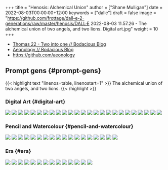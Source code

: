 +++
title = "Henosis: Alchemical Union"
author = ["Shane Mulligan"]
date = 2022-08-03T00:00:00+12:00
keywords = ["dalle"]
draft = false
image = "https://github.com/frottage/dall-e-2-generations/raw/master/henosis/DALL·E 2022-08-03 11.57.26 - The alchemical union of two angels, and two lions. Digital art.jpg"
weight = 10
+++

-   [Thomas 22 - Two into one // Bodacious Blog](https://mullikine.github.io/posts/thomas-22/)
-   [Aeonology // Bodacious Blog](https://mullikine.github.io/posts/aeonology/)
-   <https://github.com/aeonology>


## Prompt gens {#prompt-gens}

{{< highlight text "linenos=table, linenostart=1" >}}
The alchemical union of two angels, and two lions.
{{< /highlight >}}


### Digital Art {#digital-art}

![](https://github.com/frottage/dall-e-2-generations/raw/master/union-lions-angels/digital-art/DALL%C2%B7E%202022-08-03%2012.23.11%20-%20The%20alchemical%20union%20of%20two%20angels,%20and%20two%20lions.%20Digital%20Art.jpg)
![](https://github.com/frottage/dall-e-2-generations/raw/master/union-lions-angels/digital-art/DALL%C2%B7E%202022-08-03%2012.23.15%20-%20The%20alchemical%20union%20of%20two%20angels,%20and%20two%20lions.%20Digital%20Art.jpg)
![](https://github.com/frottage/dall-e-2-generations/raw/master/union-lions-angels/digital-art/DALL%C2%B7E%202022-08-03%2012.23.42%20-%20The%20alchemical%20union%20of%20two%20angels,%20and%20two%20lions.%20Digital%20Art.jpg)
![](https://github.com/frottage/dall-e-2-generations/raw/master/union-lions-angels/digital-art/DALL%C2%B7E%202022-08-03%2012.23.52%20-%20The%20alchemical%20union%20of%20two%20angels,%20and%20two%20lions.%20Digital%20Art.jpg)
![](https://github.com/frottage/dall-e-2-generations/raw/master/union-lions-angels/digital-art/DALL%C2%B7E%202022-08-03%2012.24.25%20-%20The%20alchemical%20union%20of%20two%20angels,%20and%20two%20lions.%20Digital%20Art.jpg)
![](https://github.com/frottage/dall-e-2-generations/raw/master/union-lions-angels/digital-art/DALL%C2%B7E%202022-08-03%2012.24.37%20-%20The%20alchemical%20union%20of%20two%20angels,%20and%20two%20lions.%20Digital%20Art.jpg)
![](https://github.com/frottage/dall-e-2-generations/raw/master/union-lions-angels/digital-art/DALL%C2%B7E%202022-08-03%2012.24.42%20-%20The%20alchemical%20union%20of%20two%20angels,%20and%20two%20lions.%20Digital%20Art.jpg)
![](https://github.com/frottage/dall-e-2-generations/raw/master/union-lions-angels/digital-art/DALL%C2%B7E%202022-08-03%2012.25.00%20-%20The%20alchemical%20union%20of%20two%20angels,%20and%20two%20lions.%20Digital%20Art.jpg)
![](https://github.com/frottage/dall-e-2-generations/raw/master/union-lions-angels/digital-art/DALL%C2%B7E%202022-08-03%2012.25.04%20-%20The%20alchemical%20union%20of%20two%20angels,%20and%20two%20lions.%20Digital%20Art.jpg)
![](https://github.com/frottage/dall-e-2-generations/raw/master/union-lions-angels/digital-art/DALL%C2%B7E%202022-08-03%2012.25.08%20-%20The%20alchemical%20union%20of%20two%20angels,%20and%20two%20lions.%20Digital%20Art.jpg)
![](https://github.com/frottage/dall-e-2-generations/raw/master/union-lions-angels/digital-art/DALL%C2%B7E%202022-08-03%2012.25.11%20-%20The%20alchemical%20union%20of%20two%20angels,%20and%20two%20lions.%20Digital%20Art.jpg)
![](https://github.com/frottage/dall-e-2-generations/raw/master/union-lions-angels/digital-art/DALL%C2%B7E%202022-08-03%2012.25.42%20-%20The%20alchemical%20union%20of%20two%20angels,%20and%20two%20lions.%20Digital%20Art.jpg)
![](https://github.com/frottage/dall-e-2-generations/raw/master/union-lions-angels/digital-art/DALL%C2%B7E%202022-08-03%2012.25.50%20-%20The%20alchemical%20union%20of%20two%20angels,%20and%20two%20lions.%20Digital%20Art.jpg)
![](https://github.com/frottage/dall-e-2-generations/raw/master/union-lions-angels/digital-art/DALL%C2%B7E%202022-08-03%2012.26.09%20-%20The%20alchemical%20union%20of%20two%20angels,%20and%20two%20lions.%20Digital%20Art.jpg)
![](https://github.com/frottage/dall-e-2-generations/raw/master/union-lions-angels/digital-art/DALL%C2%B7E%202022-08-03%2012.26.12%20-%20The%20alchemical%20union%20of%20two%20angels,%20and%20two%20lions.%20Digital%20Art.jpg)
![](https://github.com/frottage/dall-e-2-generations/raw/master/union-lions-angels/digital-art/DALL%C2%B7E%202022-08-03%2012.26.20%20-%20The%20alchemical%20union%20of%20two%20angels,%20and%20two%20lions.%20Digital%20Art.jpg)
![](https://github.com/frottage/dall-e-2-generations/raw/master/union-lions-angels/digital-art/DALL%C2%B7E%202022-08-03%2012.26.40%20-%20The%20alchemical%20union%20of%20two%20angels,%20and%20two%20lions.%20Digital%20Art.jpg)
![](https://github.com/frottage/dall-e-2-generations/raw/master/union-lions-angels/digital-art/DALL%C2%B7E%202022-08-03%2012.26.47%20-%20The%20alchemical%20union%20of%20two%20angels,%20and%20two%20lions.%20Digital%20Art.jpg)
![](https://github.com/frottage/dall-e-2-generations/raw/master/union-lions-angels/digital-art/DALL%C2%B7E%202022-08-03%2012.27.10%20-%20The%20alchemical%20union%20of%20two%20angels,%20and%20two%20lions.%20Digital%20Art.jpg)
![](https://github.com/frottage/dall-e-2-generations/raw/master/union-lions-angels/digital-art/DALL%C2%B7E%202022-08-03%2012.27.14%20-%20The%20alchemical%20union%20of%20two%20angels,%20and%20two%20lions.%20Digital%20Art.jpg)
![](https://github.com/frottage/dall-e-2-generations/raw/master/union-lions-angels/digital-art/DALL%C2%B7E%202022-08-03%2012.27.44%20-%20The%20alchemical%20union%20of%20two%20angels,%20and%20two%20lions.%20Digital%20Art.jpg)
![](https://github.com/frottage/dall-e-2-generations/raw/master/union-lions-angels/digital-art/DALL%C2%B7E%202022-08-03%2012.22.28%20-%20The%20alchemical%20union%20of%20two%20angels,%20and%20two%20lions.%20Digital%20Art.jpg)
![](https://github.com/frottage/dall-e-2-generations/raw/master/union-lions-angels/digital-art/DALL%C2%B7E%202022-08-03%2012.22.32%20-%20The%20alchemical%20union%20of%20two%20angels,%20and%20two%20lions.%20Digital%20Art.jpg)
![](https://github.com/frottage/dall-e-2-generations/raw/master/union-lions-angels/digital-art/DALL%C2%B7E%202022-08-03%2012.22.37%20-%20The%20alchemical%20union%20of%20two%20angels,%20and%20two%20lions.%20Digital%20Art.jpg)
![](https://github.com/frottage/dall-e-2-generations/raw/master/union-lions-angels/digital-art/DALL%C2%B7E%202022-08-03%2012.23.04%20-%20The%20alchemical%20union%20of%20two%20angels,%20and%20two%20lions.%20Digital%20Art.jpg)


### Pencil and Watercolour {#pencil-and-watercolour}

![](https://github.com/frottage/dall-e-2-generations/raw/master/union-lions-angels/pencil-watercolour/DALL%C2%B7E%202022-08-03%2012.29.45%20-%20The%20alchemical%20union%20of%20two%20angels,%20and%20two%20lions.%20Pencil%20and%20Watercolour.jpg)
![](https://github.com/frottage/dall-e-2-generations/raw/master/union-lions-angels/pencil-watercolour/DALL%C2%B7E%202022-08-03%2012.29.48%20-%20The%20alchemical%20union%20of%20two%20angels,%20and%20two%20lions.%20Pencil%20and%20Watercolour.jpg)
![](https://github.com/frottage/dall-e-2-generations/raw/master/union-lions-angels/pencil-watercolour/DALL%C2%B7E%202022-08-03%2012.30.10%20-%20The%20alchemical%20union%20of%20two%20angels,%20and%20two%20lions.%20Pencil%20and%20Watercolour.jpg)
![](https://github.com/frottage/dall-e-2-generations/raw/master/union-lions-angels/pencil-watercolour/DALL%C2%B7E%202022-08-03%2012.30.18%20-%20The%20alchemical%20union%20of%20two%20angels,%20and%20two%20lions.%20Pencil%20and%20Watercolour.jpg)
![](https://github.com/frottage/dall-e-2-generations/raw/master/union-lions-angels/pencil-watercolour/DALL%C2%B7E%202022-08-03%2012.30.21%20-%20The%20alchemical%20union%20of%20two%20angels,%20and%20two%20lions.%20Pencil%20and%20Watercolour.jpg)
![](https://github.com/frottage/dall-e-2-generations/raw/master/union-lions-angels/pencil-watercolour/DALL%C2%B7E%202022-08-03%2012.30.24%20-%20The%20alchemical%20union%20of%20two%20angels,%20and%20two%20lions.%20Pencil%20and%20Watercolour.jpg)
![](https://github.com/frottage/dall-e-2-generations/raw/master/union-lions-angels/pencil-watercolour/DALL%C2%B7E%202022-08-03%2012.30.48%20-%20The%20alchemical%20union%20of%20two%20angels,%20and%20two%20lions.%20Pencil%20and%20Watercolour.jpg)
![](https://github.com/frottage/dall-e-2-generations/raw/master/union-lions-angels/pencil-watercolour/DALL%C2%B7E%202022-08-03%2012.30.51%20-%20The%20alchemical%20union%20of%20two%20angels,%20and%20two%20lions.%20Pencil%20and%20Watercolour.jpg)
![](https://github.com/frottage/dall-e-2-generations/raw/master/union-lions-angels/pencil-watercolour/DALL%C2%B7E%202022-08-03%2012.31.17%20-%20The%20alchemical%20union%20of%20two%20angels,%20and%20two%20lions.%20Pencil%20and%20Watercolour.jpg)
![](https://github.com/frottage/dall-e-2-generations/raw/master/union-lions-angels/pencil-watercolour/DALL%C2%B7E%202022-08-03%2012.31.22%20-%20The%20alchemical%20union%20of%20two%20angels,%20and%20two%20lions.%20Pencil%20and%20Watercolour.jpg)
![](https://github.com/frottage/dall-e-2-generations/raw/master/union-lions-angels/pencil-watercolour/DALL%C2%B7E%202022-08-03%2012.31.26%20-%20The%20alchemical%20union%20of%20two%20angels,%20and%20two%20lions.%20Pencil%20and%20Watercolour.jpg)
![](https://github.com/frottage/dall-e-2-generations/raw/master/union-lions-angels/pencil-watercolour/DALL%C2%B7E%202022-08-03%2012.31.34%20-%20The%20alchemical%20union%20of%20two%20angels,%20and%20two%20lions.%20Pencil%20and%20Watercolour.jpg)
![](https://github.com/frottage/dall-e-2-generations/raw/master/union-lions-angels/pencil-watercolour/DALL%C2%B7E%202022-08-03%2012.31.46%20-%20The%20alchemical%20union%20of%20two%20angels,%20and%20two%20lions.%20Pencil%20and%20Watercolour.jpg)
![](https://github.com/frottage/dall-e-2-generations/raw/master/union-lions-angels/pencil-watercolour/DALL%C2%B7E%202022-08-03%2012.31.50%20-%20The%20alchemical%20union%20of%20two%20angels,%20and%20two%20lions.%20Pencil%20and%20Watercolour.jpg)
![](https://github.com/frottage/dall-e-2-generations/raw/master/union-lions-angels/pencil-watercolour/DALL%C2%B7E%202022-08-03%2012.32.34%20-%20The%20alchemical%20union%20of%20two%20angels,%20and%20two%20lions.%20Pencil%20and%20Watercolour.jpg)
![](https://github.com/frottage/dall-e-2-generations/raw/master/union-lions-angels/pencil-watercolour/DALL%C2%B7E%202022-08-03%2012.32.37%20-%20The%20alchemical%20union%20of%20two%20angels,%20and%20two%20lions.%20Pencil%20and%20Watercolour.jpg)
![](https://github.com/frottage/dall-e-2-generations/raw/master/union-lions-angels/pencil-watercolour/DALL%C2%B7E%202022-08-03%2012.32.40%20-%20The%20alchemical%20union%20of%20two%20angels,%20and%20two%20lions.%20Pencil%20and%20Watercolour.jpg)
![](https://github.com/frottage/dall-e-2-generations/raw/master/union-lions-angels/pencil-watercolour/DALL%C2%B7E%202022-08-03%2012.32.43%20-%20The%20alchemical%20union%20of%20two%20angels,%20and%20two%20lions.%20Pencil%20and%20Watercolour.jpg)


### Era {#era}

![](https://github.com/frottage/dall-e-2-generations/raw/master/henosis/DALL%C2%B7E%202022-08-03%2011.57.21%20-%20The%20alchemical%20union%20of%20two%20angels,%20and%20two%20lions.%20Digital%20art.jpg)
![](https://github.com/frottage/dall-e-2-generations/raw/master/henosis/DALL%C2%B7E%202022-08-03%2011.57.26%20-%20The%20alchemical%20union%20of%20two%20angels,%20and%20two%20lions.%20Digital%20art.jpg)
![](https://github.com/frottage/dall-e-2-generations/raw/master/henosis/DALL%C2%B7E%202022-08-03%2011.57.53%20-%20The%20alchemical%20union%20of%20two%20angels,%20and%20two%20lions.%20Digital%20art.jpg)
![](https://github.com/frottage/dall-e-2-generations/raw/master/henosis/DALL%C2%B7E%202022-08-03%2011.58.03%20-%20The%20alchemical%20union%20of%20two%20angels,%20and%20two%20lions.%20Digital%20art.jpg)
![](https://github.com/frottage/dall-e-2-generations/raw/master/henosis/DALL%C2%B7E%202022-08-03%2011.58.28%20-%20The%20alchemical%20union%20of%20two%20angels,%20and%20two%20lions.%20Digital%20art.jpg)
![](https://github.com/frottage/dall-e-2-generations/raw/master/henosis/DALL%C2%B7E%202022-08-03%2011.58.34%20-%20The%20alchemical%20union%20of%20two%20angels,%20and%20two%20lions.%20Digital%20art.jpg)
![](https://github.com/frottage/dall-e-2-generations/raw/master/henosis/DALL%C2%B7E%202022-08-03%2011.59.04%20-%20The%20alchemical%20union%20of%20two%20angels,%20and%20two%20lions.%20Digital%20art.jpg)
![](https://github.com/frottage/dall-e-2-generations/raw/master/henosis/DALL%C2%B7E%202022-08-03%2011.59.08%20-%20The%20alchemical%20union%20of%20two%20angels,%20and%20two%20lions.%20Digital%20art.jpg)
![](https://github.com/frottage/dall-e-2-generations/raw/master/union-lions-angels/digital-art/DALL%C2%B7E%202022-08-03%2012.00.02%20-%20The%20alchemical%20union%20of%20two%20angels,%20and%20two%20lions.%20Digital%20art.jpg)
![](https://github.com/frottage/dall-e-2-generations/raw/master/union-lions-angels/digital-art/DALL%C2%B7E%202022-08-03%2012.00.08%20-%20The%20alchemical%20union%20of%20two%20angels,%20and%20two%20lions.%20Digital%20art.jpg)
![](https://github.com/frottage/dall-e-2-generations/raw/master/union-lions-angels/digital-art/DALL%C2%B7E%202022-08-03%2012.01.24%20-%20The%20alchemical%20union%20of%20two%20angels,%20and%20two%20lions.%20Digital%20art.jpg)
![](https://github.com/frottage/dall-e-2-generations/raw/master/union-lions-angels/digital-art/DALL%C2%B7E%202022-08-03%2012.01.28%20-%20The%20alchemical%20union%20of%20two%20angels,%20and%20two%20lions.%20Digital%20art.jpg)
![](https://github.com/frottage/dall-e-2-generations/raw/master/union-lions-angels/digital-art/DALL%C2%B7E%202022-08-03%2012.02.03%20-%20The%20alchemical%20union%20of%20two%20angels,%20and%20two%20lions.%20Digital%20art.jpg)
![](https://github.com/frottage/dall-e-2-generations/raw/master/union-lions-angels/digital-art/DALL%C2%B7E%202022-08-03%2012.02.39%20-%20The%20alchemical%20union%20of%20two%20angels,%20and%20two%20lions.%20Digital%20art.jpg)